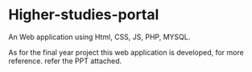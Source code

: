 # Higher-studies-portal
An Web application using Html, CSS, JS, PHP, MYSQL.

As for the final year project this web application is developed,
for more reference.  refer the PPT attached.
